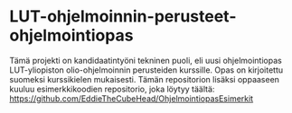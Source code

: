 # LUT-ohjelmoinnin-perusteet-ohjelmointiopas

Tämä projekti on kandidaatintyöni tekninen puoli, eli uusi ohjelmointiopas LUT-yliopiston olio-ohjelmoinnin perusteiden kurssille.
Opas on kirjoitettu suomeksi kurssikielen mukaisesti. Tämän repositorion lisäksi oppaaseen kuuluu esimerkkikoodien repositorio,
joka löytyy täältä: https://github.com/EddieTheCubeHead/OhjelmointiopasEsimerkit
